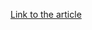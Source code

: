 [Link to the article](https://www.huntress.com/blog/dont-lose-it-how-accidental-or-intentional-data-loss-can-be-equally-debilitating-for-healthcare)
